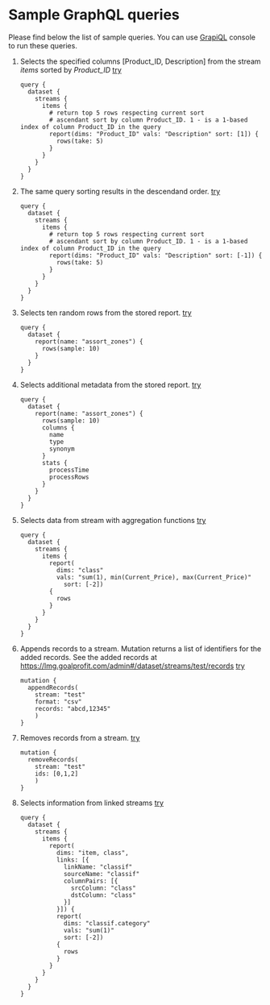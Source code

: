 # Sample GraphQL queries

Please find below the list of sample queries. You can use [GrapiQL](/graphiql) console to run these queries.


1. Selects the specified columns [Product_ID, Description] from the stream *items* sorted by *Product_ID*
    <a href="/graphiql" target="_blank" onclick="setQuery(event)">try</a>
    ```
    query {
      dataset {
        streams {
          items {
            # return top 5 rows respecting current sort
            # ascendant sort by column Product_ID. 1 - is a 1-based index of column Product_ID in the query         
            report(dims: "Product_ID" vals: "Description" sort: [1]) {
              rows(take: 5) 
            }
          }
        }
      }
    }
    ```


2. The same query sorting results in the descendand order.
    <a href="/graphiql" target="_blank" onclick="setQuery(event)">try</a>
    ```
    query {
      dataset {
        streams {
          items {
            # return top 5 rows respecting current sort
            # ascendant sort by column Product_ID. 1 - is a 1-based index of column Product_ID in the query         
            report(dims: "Product_ID" vals: "Description" sort: [-1]) {
              rows(take: 5) 
            }
          }
        }
      }
    }
    ```


3. Selects ten random rows from the stored report.
    <a href="/graphiql" target="_blank" onclick="setQuery(event)">try</a>
    ```
    query {
      dataset {
        report(name: "assort_zones") {
          rows(sample: 10)
        }
      }
    }
    ```


4. Selects additional metadata from the stored report.
    <a href="/graphiql" target="_blank" onclick="setQuery(event)">try</a>
    ```
    query {
      dataset {
        report(name: "assort_zones") {
          rows(sample: 10)
          columns {
            name
            type
            synonym
          }
          stats {
            processTime
            processRows
          }
        }
      }
    }
    ```

5. Selects data from stream with aggregation functions
    <a href="/graphiql" target="_blank" onclick="setQuery(event)">try</a>
    ```
    query {
      dataset {
        streams {
          items {
            report(
              dims: "class"
              vals: "sum(1), min(Current_Price), max(Current_Price)"
            	sort: [-2])
            {
              rows
            }
          }
        }
      }
    }
    ```


6. Appends records to a stream. Mutation returns a list of identifiers for the added records. See the added records at https://lmg.goalprofit.com/admin#/dataset/streams/test/records
    <a href="/graphiql" target="_blank" onclick="setQuery(event)">try</a>
    ```
    mutation {
      appendRecords(
        stream: "test"
        format: "csv"
        records: "abcd,12345"
        )
    }
    ```

6. Removes records from a stream.
    <a href="/graphiql" target="_blank" onclick="setQuery(event)">try</a>
    ```
    mutation {
      removeRecords(
        stream: "test"
        ids: [0,1,2]
        )
    }
    ```

8. Selects information from linked streams
    <a href="/graphiql" target="_blank" onclick="setQuery(event)">try</a>
    ```
    query {
      dataset {
        streams {
          items {
            report(
              dims: "item, class", 
              links: [{
                linkName: "classif"
                sourceName: "classif"
                columnPairs: [{
                  srcColumn: "class"
                  dstColumn: "class"
                }]
              }]) {
              report(
                dims: "classif.category"
                vals: "sum(1)"
                sort: [-2])
              {
                rows
              }
            }
          }
        }
      }
    }
    ```

<link rel="stylesheet"
      href="//cdnjs.cloudflare.com/ajax/libs/highlight.js/11.5.1/styles/default.min.css">
<script src="//cdnjs.cloudflare.com/ajax/libs/highlight.js/11.5.1/highlight.min.js"></script>
<style>
.my-content li > code {
  white-space: pre;
  color: var(--dark);
  line-height: 1.25;
  display: block;
  background: var(--light);
  padding: 5px;
}
.my-content a[onclick="setQuery(event)"] {
  float: right;
  margin-right: 10px;
  margin-top: 20px;
}
.my-content ul > li + li,
.my-content ol > li + li {
  margin-top: 10px;
}
</style>
<script>
window.setQuery = e => {
  localStorage["graphiql:query"] = e.target.parentNode.nextSibling.innerText
}
</script>
    
